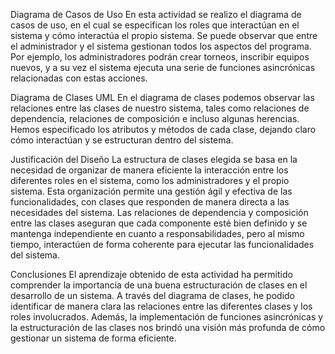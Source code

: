 Diagrama de Casos de Uso
En esta actividad se realizo el diagrama de casos de uso, en el cual se especifican los roles que interactúan en el sistema y cómo interactúa el propio sistema. Se puede observar que entre el administrador y el sistema gestionan todos los aspectos del programa. Por ejemplo, los administradores podrán crear torneos, inscribir equipos nuevos, y a su vez el sistema ejecuta una serie de funciones asincrónicas relacionadas con estas acciones.

Diagrama de Clases UML
En el diagrama de clases podemos observar las relaciones entre las clases de nuestro sistema, tales como relaciones de dependencia, relaciones de composición e incluso algunas herencias. Hemos especificado los atributos y métodos de cada clase, dejando claro cómo interactúan y se estructuran dentro del sistema.

Justificación del Diseño
La estructura de clases elegida se basa en la necesidad de organizar de manera eficiente la interacción entre los diferentes roles en el sistema, como los administradores y el propio sistema. Esta organización permite una gestión ágil y efectiva de las funcionalidades, con clases que responden de manera directa a las necesidades del sistema. Las relaciones de dependencia y composición entre las clases aseguran que cada componente esté bien definido y se mantenga independiente en cuanto a responsabilidades, pero al mismo tiempo, interactúen de forma coherente para ejecutar las funcionalidades del sistema.

Conclusiones
El aprendizaje obtenido de esta actividad ha permitido comprender la importancia de una buena estructuración de clases en el desarrollo de un sistema. A través del diagrama de clases, he podido identificar de manera clara las relaciones entre las diferentes clases y los roles involucrados. Además, la implementación de funciones asincrónicas y la estructuración de las clases nos brindó una visión más profunda de cómo gestionar un sistema de forma eficiente.
